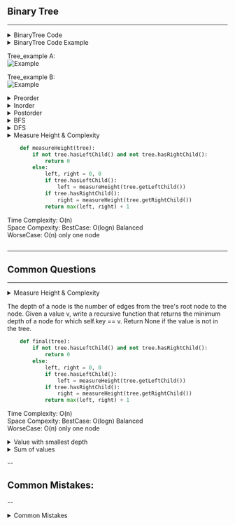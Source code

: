 ## Binary Tree
---
<details>
  <summary>BinaryTree Code</summary>

```python
class BinaryTree:
    def __init__(self, key):
        self.key = key
        self.leftChild = None
        self.rightChild = None
    
    def __str__(self):
        return str(self.key)

    def setLeftChild(self, tree):
        assert self.hasLeftChild() is False
        self.leftChild = tree

    def setRightChild(self, tree):
        assert self.hasRightChild() is False
        self.rightChild = tree
        
    def getLeftChild(self):
        assert self.hasLeftChild()
        return self.leftChild
    
    def getRightChild(self):
        assert self.hasRightChild()
        return self.rightChild
    
    def hasLeftChild(self):
        return True if self.leftChild is not None else False
    
    def hasRightChild(self):
        return True if self.rightChild is not None else False

    def preorder(self):
        print(self)
        if self.hasLeftChild():
            self.getLeftChild().preorder()
        if self.hasRightChild():
            self.getRightChild().preorder()
    
    def inorder(self):
        if self.hasLeftChild():   
            self.getLeftChild().inorder()
        print(self)
        if self.hasRightChild():
            self.getRightChild().inorder()
        
    def postorder(self):
        if self.hasLeftChild():
            self.getLeftChild.postorder()
        if self.hasRightChild():
            self.getRightChild().postorder()
        print(self)
```
</details>

<details>
  <summary>BinaryTree Code Example</summary>

![Example](https://github.com/wilison1992/Algorithm-Practice/blob/master/pictures/Tree_exampleA.png?raw=true)  

Create Tree example A:  
When creating a tree, all nodes and leaves should be __Node__

```python
T1 = BinaryTree(7)
T1.setLeftChild(BinaryTree(8))
T1.getLeftChild().setLeftChild(BinaryTree(12))
T1.getLeftChild().getLeftChild().setLeftChild(BinaryTree(5))
T1.getLeftChild().getLeftChild().setRightChild(BinaryTree(10))
T1.setLeftChild().setRightChild(9）

T1.setRightChild(7)
T1.getRightChild().setLeftChild(5)
T1.getRightChild().setRightChild(6)
```
![Example](https://github.com/wilison1992/Algorithm-Practice/blob/master/pictures/Tree_exampleB.png?raw=true)  
Create Tree example B:  

```python
root = BinaryTree(7)
root.setLeftChild(BinaryTree(8))
root.getLeftChild().setLeftChild(BinaryTree(12))
root.getLeftChild().getLeftChild().setLeftChild(BinaryTree(5))
root.getLeftChild().getLeftChild().setRightChild(BinaryTree(10))

root.setRightChild(BinaryTree(7))
root.getRightChild().setLeftChild(BinaryTree(5))
root.getRightChild().getLeftChild().setLeftChild(BinaryTree(5))
root.getRightChild().setRightChild(BinaryTree(6))
root.getRightChild().getRightChild().setLeftChild(BinaryTree(10))
```
</details>

Tree_example A:  
![Example](https://github.com/wilison1992/Algorithm-Practice/blob/master/pictures/Tree_exampleA.png?raw=true)  

Tree_example B:  
![Example](https://github.com/wilison1992/Algorithm-Practice/blob/master/pictures/Tree_exampleB.png?raw=true)  

<details>
    <summary>Preorder</summary>

root --> count all left --> then right  
Tree_exampleA: [7, 8, 12, 5, 10, 9, 7, 5, 6]  
Tree_exampleB: [7, 8, 12, 5, 10, 7, 5, 5, 6, 10]  
```python
def preorder(tree):
    print(tree)
    if tree.hasLeftChild():
        preorder(tree.getLeftChild())
    if tree.hasRightChild():
        preorder(tree.getRightChild())
```

</details>

<details>
    <summary>Inorder</summary> 

bottom left -->  node --> bottom right  
Tree_exampleA: [5, 12, 10, 9, 8, 7, 5, 7 ,6]   
Tree_exampleB: [5, 12, 10, 8, 7, 5, 5, 7, 10, 6]
```python   
def inorder(tree):
    if tree.hasLeftChild():
        inorder(tree.getLeftChild())
    print(tree)
    if tree.hasRightChild():
        inorder(tree.getRightChild())
```
</details>

<details>
    <summary>Postorder</summary>

bottom left --> bottom right --> node   
Tree_exampleA: [5, 10, 12, 9, 8, 5, 6, 7, 7]   
Tree_exampleB: [5, 10, 12, 8, 5, 5, 10, 5, 6, 7, 7]   
```python
def postorder(tree):
    if tree.hasLeftChild():
        postorder(tree.getLeftChild())
    if tree.hasRightChild():
        postorder(tree.getRightChild())
    print(tree)
```

</details>

<details>
    <summary>BFS</summary>

![BFS](https://github.com/wilison1992/Algorithm-Practice/blob/master/pictures/BFS.png?raw=true)  
  
```python 
### Tree is an object of Binary Trees
from collections import deque
def iterativeBFS(tree):
    queue = deque()
    queue.appendleft(tree)
    while len(queue) != 0:
        node = queue.pop() # pop from right
        print(node)
        if node.hasLeftChild():  ### Left First
            queue.appendleft(node.getLeftChild())
        if node.hasRightChild():
            queue.appendleft(node.getRightChild())
```
</details>

<details>
    <summary>DFS</summary> 

![DFS](https://github.com/wilison1992/Algorithm-Practice/blob/master/pictures/DFS.png?raw=true)    

```python
### Tree is an object of Binary Trees
from collections import deque
def iterativeBFS(tree):
    queue = deque()
    queue.appendleft(tree)
    while len(queue) != 0:
        node = queue.popleft()  # pop from left
        print(node)
        if node.hasRightChild():  ### Right First
            queue.appendleft(node.getRightChild())

        if node.hasLeftChild():
            queue.appendleft(node.getLeftChild())
```
</details>

<details>
    <summary>Measure Height & Complexity<summary>

```python
    def measureHeight(tree):
        if not tree.hasLeftChild() and not tree.hasRightChild():
            return 0
        else:
            left, right = 0, 0
            if tree.hasLeftChild():
                left = measureHeight(tree.getLeftChild())
            if tree.hasRightChild():
                right = measureHeight(tree.getRightChild())
            return max(left, right) + 1
```
Time Complexity: O(n)  
Space Compexity: BestCase: O(logn) Balanced   
WorseCase: O(n)  only one node 
</details>

---
## Common Questions
---

<details>
    <summary>Measure Height & Complexity<summary>

The depth of a node is the number of edges from the tree's root node to the node. Given a value v, write a recursive function that returns the minimum depth of a node for which self.key == v. Return None if the value is not in the tree.  

```python
    def final(tree):
        if not tree.hasLeftChild() and not tree.hasRightChild():
            return 0
        else:
            left, right = 0, 0
            if tree.hasLeftChild():
                left = measureHeight(tree.getLeftChild())
            if tree.hasRightChild():
                right = measureHeight(tree.getRightChild())
            return max(left, right) + 1
```
Time Complexity: O(n)  
Space Compexity: BestCase: O(logn) Balanced   
WorseCase: O(n)  only one node 
</details>

<details>
    <summary>Value with smallest depth</summary>
    
The depth of a node is the number of edges from the tree's root node to the node. Given a value v, write a recursive function that returns the minimum depth of a node for which self.key == v. Return None if the value is not in the tree. 

When facing this problem, BFS is working, DFS not works  
```python
    def measureHeight(tree, value):
        nodelist = list(tree)
        dept = 0
        if tree.key == value:    ### Always Remember to check Root First
            return 0
        while nodelist != []:
            size = len(nodelist)
            for i in range(size):
                node = nodelist.pop(0)  #########Pop the first one 
                if node.hasLeftChild():
                    nodelist.append(getLeftChild())
                if node.hasRightChild():
                    nodelist.append(node.getRightChild()) 
            dept += 1
        return None
```
</details>

<details>
    <summary>Sum of values</summary>

For a given value v, write a function that returns True or False whether the sum of the values of all nodes of the tree is greater or equal than v. We want to traverse the tree and avoid visiting all nodes. Is it easier to write an iterative or recursive traversal? Implement the "easier" way.

```python
    def sum_num(tree, value):
        new_list = []    ## This Format is important
        new_list = append(tree)
        while new_list:
            node = new_list.pop(0)
            tot += tree.key
            if tot >= value:
                return True
            if node.hasLeftChild():
                new_list.append(node.getLeftChild())
            if node.hasRightChild():
                new_list.append(node.getLeftChild())
        return False
```
</details>





--
## Common Mistakes:
--
<details>
    <summary>Common Mistakes</summary>

```python
#for python tree node:
    if you do new_list = list(tree) is not working
    should be new_list = []; new_list.append(tree) this works and node will store in list
```
</details>

